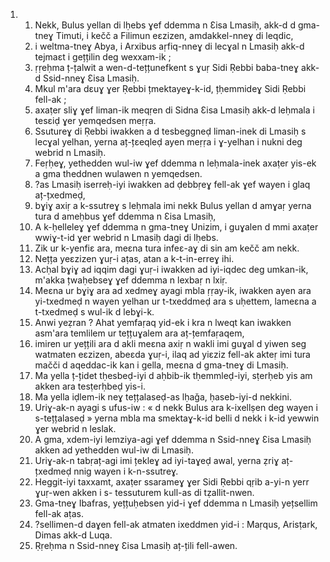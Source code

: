 <ol>
  <li>
    <ol>
      <li>Nekk, Bulus yellan di lḥebs ɣef ddemma n Ɛisa Lmasiḥ, akk-d d gma-tneɣ Timuti, i kečč a Filimun eɛzizen, amdakkel-nneɣ di leqdic,</li>
      <li>i weltma-tneɣ Abya, i Arxibus aṛfiq-nneɣ di lecɣal n Lmasiḥ akk-d tejmaɛt i gețțilin deg wexxam-ik ;</li>
      <li>ṛṛeḥma ț-țalwit a wen-d-tețțunefkent s ɣuṛ Sidi Ṛebbi baba-tneɣ akk-d Ssid-nneɣ Ɛisa Lmasiḥ.</li>
      <li>Mkul m'ara dɛuɣ ɣer Ṛebbi țmektayeɣ-k-id, țḥemmideɣ Sidi Ṛebbi fell-ak ;</li>
      <li>axaṭer sliɣ ɣef liman-ik meqṛen di Sidna Ɛisa Lmasiḥ akk-d leḥmala i tesɛiḍ ɣer yemqedsen meṛṛa.</li>
      <li>Ssutureɣ di Ṛebbi iwakken a d tesbeggneḍ liman-inek di Lmasiḥ s lecɣal yelhan, yerna aț-țɛeqleḍ ayen meṛṛa i ɣ-yelhan i nukni deg webrid n Lmasiḥ.</li>
      <li>Feṛḥeɣ, yethedden wul-iw ɣef ddemma n leḥmala-inek axaṭer yis-ek a gma theddnen wulawen n yemqedsen.</li>
      <li>?as Lmasiḥ iserreḥ-iyi iwakken ad ḍebbṛeɣ fell-ak ɣef wayen i glaq aț-țxedmeḍ,</li>
      <li>bɣiɣ axiṛ a k-ssutreɣ s leḥmala imi nekk Bulus yellan d amɣaṛ yerna tura d ameḥbus ɣef ddemma n Ɛisa Lmasiḥ,</li>
      <li>A k-ḥelleleɣ ɣef ddemma n gma-tneɣ Unizim, i guɣalen d mmi axaṭer wwiɣ-t-id ɣer webrid n Lmasiḥ dagi di lḥebs.</li>
      <li>Zik ur k-yenfiɛ ara, meɛna tura infeɛ-aɣ di sin am kečč am nekk.</li>
      <li>Nețța yeɛzizen ɣuṛ-i aṭas, atan a k-t-in-erreɣ ihi.</li>
      <li>Acḥal bɣiɣ ad iqqim dagi ɣuṛ-i iwakken ad iyi-iqdec deg umkan-ik, m'akka țwaḥebseɣ ɣef ddemma n lexbaṛ n lxiṛ.</li>
      <li>Meɛna ur bɣiɣ ara ad xedmeɣ ayagi mbla ṛṛay-ik, iwakken ayen ara yi-txedmeḍ n wayen yelhan ur t-txeddmeḍ ara s uḥettem, lameɛna a t-txedmeḍ s wul-ik d lebɣi-k.</li>
      <li>Anwi yeẓran ? Ahat yemfaṛaq yid-ek i kra n lweqt kan iwakken asm'ara temlilem ur tețțuɣalem ara aț-țemfaṛaqem,</li>
      <li>imiren ur yețțili ara d akli meɛna axiṛ n wakli imi guɣal d yiwen seg watmaten eɛzizen, abeɛda ɣuṛ-i, ilaq ad yiɛziz fell-ak akteṛ imi tura mačči d aqeddac-ik kan i gella, meɛna d gma-tneɣ di Lmasiḥ.</li>
      <li>Ma yella ț-țidet tḥesbeḍ-iyi d aḥbib-ik tḥemmleḍ-iyi, sṭerḥeb yis am akken ara tesṭerḥbeḍ yis-i.</li>
      <li>Ma yella iḍlem-ik neɣ tețțalaseḍ-as lḥaǧa, ḥaseb-iyi-d nekkini.</li>
      <li>Uriɣ-ak-n ayagi s ufus-iw : « d nekk Bulus ara k-ixellṣen deg wayen i s-tețțalaseḍ » yerna mbla ma smektaɣ-k-id belli d nekk i k-id yewwin ɣer webrid n leslak.</li>
      <li>A gma, xdem-iyi lemziya-agi ɣef ddemma n Ssid-nneɣ Ɛisa Lmasiḥ akken ad yethedden wul-iw di Lmasiḥ.</li>
      <li>Uriɣ-ak-n tabṛaț-agi imi țekleɣ ad iyi-taɣeḍ awal, yerna ẓriɣ aț-țxedmeḍ nnig wayen i k-n-ssutreɣ.</li>
      <li>Heggit-iyi taxxamt, axaṭer ssarameɣ ɣer Sidi Ṛebbi qṛib a-yi-n yerr ɣuṛ-wen akken i s- tessuturem kull-as di tẓallit-nwen.</li>
      <li>Gma-tneɣ Ibafras, yețțuḥebsen yid-i ɣef ddemma n Lmasiḥ yețsellim fell-ak aṭas.</li>
      <li>?sellimen-d daɣen fell-ak atmaten ixeddmen yid-i : Maṛqus, Arisṭark, Dimas akk-d Luqa.</li>
      <li>Ṛṛeḥma n Ssid-nneɣ Ɛisa Lmasiḥ aț-țili fell-awen.</li>
    </ol>
  </li>
</ol>